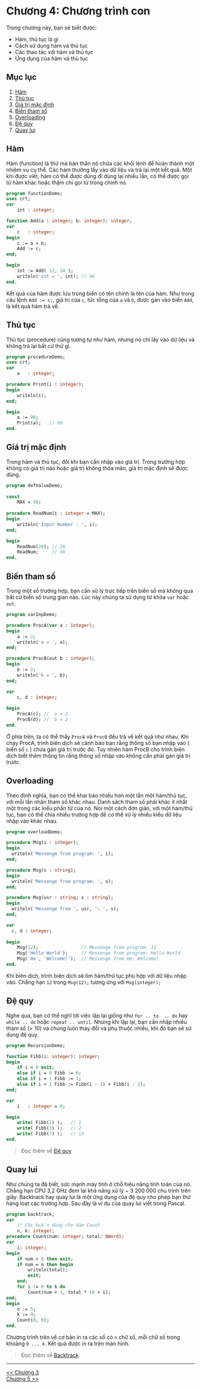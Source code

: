# Chương 4: Chương trình con
Trong chương này, bạn sẽ biết được:
- Hàm, thủ tục là gì
- Cách sử dụng hàm và thủ tục
- Các thao tác với hàm và thủ tục
- Ứng dụng của hàm và thủ tục

## Mục lục
1. [Hàm](#hàm)
2. [Thủ tục](#thủ-tục)
3. [Giá trị mặc định](#giá-trị-mặc-định)
4. [Biến tham số](#biến-tham-số)
5. [Overloading](#overloading)
6. [Đệ quy](#đệ-quy)
7. [Quay lui](#quay-lui)

## Hàm

Hàm (function) là thứ mà bản thân nó chứa các khối lệnh để hoàn thành một nhiệm vụ cụ thể. Các hàm thường lấy vào dữ liệu và trả lại một kết quả. Một khi được viết, hàm có thể được dùng đi dùng lại nhiều lần, có thể được gọi từ hàm khác hoặc thậm chí gọi từ trong chính nó.

```pascal
program functionDemo;
uses crt;
var
    int : integer;

function Add(a : integer; b: integer): integer;
var
    c   : integer;
begin
    c := a + b;
    Add := c;
end;

begin
    int := Add( 12, 34 );
    writeln('int = ', int); // 46
end.
```

Kết quả của hàm được lưu trong biến có tên chính là tên của hàm. Như trong câu lệnh `Add := c;`, giá trị của `c`, tức tổng của `a` và `b`, được gán vào biến `Add`, là kết quả hàm trả về.

## Thủ tục

Thủ tục (procedure) cũng tương tự như hàm, nhưng nó chỉ lấy vào dữ liệu và không trả lại bất cứ thứ gì.

```pascal
program procedureDemo;
uses crt;
var
    a   : integer;

procedure Print(i : integer);
begin
    writeln(i);
end;

begin
    a := 90;
    Print(a);   // 90
end.
```

## Giá trị mặc định

Trong hàm và thủ tục, đôi khi bạn cần nhập vào giá trị. Trong trường hợp không có giá trị nào hoặc giá trị không thỏa mãn, giá trị mặc định sẽ được dùng.
```pascal
program defValueDemo;
 
const
    MAX = 50;
 
procedure ReadNum(i : integer = MAX);
begin
    writeln('Input Number : ', i);  
end;  

begin  
    ReadNum(20); // 20
    ReadNum;     // 50
end.
```

## Biến tham số
Trong một số trường hợp, bạn cần xử lý trực tiếp trên biến số mà không qua bất cứ biến số trung gian nào. Lúc này chúng ta sử dụng từ khóa `var` hoặc `out`.

```pascal
program varInpDemo;

procedure ProcA(var a : integer);
begin
    a := 2;
    writeln('a = ', a);
end;

procedure ProcB(out b : integer);
begin  
    b := 2;
    writeln('b = ', b);
end;

var  
    c, d : integer;
 
begin  
    ProcA(c); //  a = 2
    ProcB(d); //  b = 2
end.
```

Ở phía trên, ta có thể thấy `ProcA` và `ProcB` đều trả về kết quả như nhau. Khi chạy ProcA, trình biên dịch sẽ cảnh báo bạn rằng thông số bạn nhập vào ( biến số `c` ) chưa gán giá trị trước đó. Tuy nhiên hàm ProcB cho trình biên dịch biết thêm thông tin rằng thông số nhập vào không cần phải gán giá trị trước.

## Overloading

Theo định nghĩa, bạn có thể khai báo nhiều hơn một lần một hàm/thủ tục, với mỗi lần nhận tham số khác nhau. Danh sách tham số phải khác ít nhất một trong các kiểu phần tử của nó. Nói một cách đơn giản, với một hàm/thủ tục, bạn có thể chia nhiều trường hợp để có thể xử lý nhiều kiểu dữ liệu nhập vào khác nhau.

```pascal
program overloadDemo;

procedure Msg(i : integer);
begin
  writeln('Messenge from program: ', i);  
end;

procedure Msg(s : string);  
begin  
  writeln('Messenge from program: ', s);  
end;

procedure Msg(usr : string; s : string);  
begin
  writeln('Messenge from ', usr, ': ', s);  
end;

var  
  c, d : integer;  
 
begin
    Msg(12);                // Messenge from program: 12
    Msg('Hello World');     // Messenge from program: Hello World
    Msg('me', 'Welcome!');  // Messenge from me: Welcome!
end.
```

Khi biên dịch, trình biên dịch sẽ tìm hàm/thủ tục phù hợp với dữ liệu nhập vào. Chẳng hạn `12` trong `Msg(12);` tương ứng với `Msg(integer);`

## Đệ quy
Nghe qua, bạn có thể nghĩ tới việc lặp lại giống như `for .. to  .. do` hay `while .. do` hoặc `repeat .. until`. Nhưng khi lặp lại, bạn cần nhập nhiều tham số (> 10) và chúng luôn thay đổi và phụ thuộc nhiều, khi đó bạn sẽ sử dụng đệ quy.

```pascal
program RecursionDemo;

function Fibb(i: integer): integer;
begin
    if i < 0 exit;
    else if i = 0 Fibb := 0;
    else if i = 1 Fibb := 1;
    else if i > 1 Fibb := Fibb(i - 1) + Fibb(i - 2);
end;

var
    i   : integer = 0;

begin
    write( Fibb(1) );   // 1
    write( Fibb(3) );   // 2
    write( Fibb(7) );   // 13
end.
```

> Đọc thêm về [Đệ quy](https://vi.wikipedia.org/wiki/%C4%90%E1%BB%87_quy)

## Quay lui
Như chúng ta đã biết, sức mạnh máy tính ở chỗ hiệu năng tính toán của nó. Chẳng hạn CPU 3,2 GHz đem lại khả năng xử lý ~ 3 200 000 chu trình trên giây. Backtrack hay quay lui là một ứng dụng của đệ quy cho phép bạn thử hàng loạt các trường hợp. Sau đây là ví dụ của quay lui viết trong Pascal.
```pascal
program backtrack;
var
    // Các biến dùng cho hàm Count
    n, k: integer;
procedure Count(num: integer; total: QWord);
var
    i: integer;
begin
    if num < 0 then exit;
    if num = n then begin
        writeln(total);
        exit;
    end;
    for i := 0 to k do
        Count(num + 1, total * 10 + i);
end;
begin
    n := 5;
    k := 9;
    Count(0, 0);
end.
```
Chương trình trên về cơ bản in ra các số có `n` chữ số, mỗi chữ số trong khoảng `0 ... k`. Kết quả được in ra trên màn hình.
> Đọc thêm về [Backtrack](https://vi.wikipedia.org/wiki/Quay_lui_(khoa_h%E1%BB%8Dc_m%C3%A1y_t%C3%ADnh))
- - -
[<< Chương 3](chapter03.md)  
[Chương 5 >>](chapter05.md)
